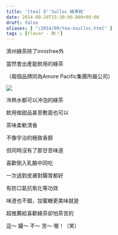 ```yaml
---
title: '[tea] O''Sulloc 綠茶粉'
date: 2014-09-29T15:30:00.000+08:00
draft: false
aliases: [ "/2014/09/tea-osulloc.html" ]
tags : [flavor - 飲！]
---
```


濟州綠茶除了innisfree外  

當然會出產能飲用的綠茶

（兩個品牌同為Amore Pacific集團所屬公司）

[![](https://2.bp.blogspot.com/-bXDReVrEV8E/XE1D9wovUoI/AAAAAAAAG_4/RgNuTt19iR88M-47G34oIhpwqf3F8dK5wCLcBGAs/s640/15364644965_c739e3015b_z.jpg)](https://2.bp.blogspot.com/-bXDReVrEV8E/XE1D9wovUoI/AAAAAAAAG_4/RgNuTt19iR88M-47G34oIhpwqf3F8dK5wCLcBGAs/s1600/15364644965_c739e3015b_z.jpg)

冷熱水都可以沖泡的綠茶

飲用做甜品甚至敷面也可以

茶味柔軟清香

不像宇治的極致香醇

但同時沒有了那甘苦味道

  

喜歡倒入乳酪中同吃

一次過對皮膚對腸胃都好

有防口氣抗氧化等功效

味道也不錯，加蜜糖更美味就是

  

超推薦給喜歡綠茶卻怕茶苦的

這～ 罐～ 不～ 苦～ 喔！（笑）